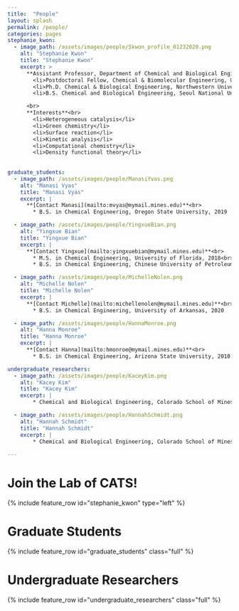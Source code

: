 ```yaml
---
title:  "People"
layout: splash
permalink: /people/
categories: pages
stephanie_kwon:
  - image_path: /assets/images/people/Skwon_profile_01232020.png
    alt: "Stephanie Kwon"
    title: "Stephanie Kwon"
    excerpt: >
      **Assistant Professor, Department of Chemical and Biological Engineering**<br>
        <li>Postdoctoral Fellow, Chemical & Biomolecular Engineering, UC Berkeley, 2015 - 2019</li>
        <li>Ph.D. Chemical & Biological Engineering, Northwestern University, 2015</li>
        <li>B.S. Chemical and Biological Engineering, Seoul National University, 2010</li>

      <br>
      **Interests**<br>
        <li>Heterogeneous catalysis</li>
        <li>Green chemistry</li>
        <li>Surface reaction</li>
        <li>Kinetic analysis</li>
        <li>Computational chemistry</li>
        <li>Density functional theory</li>
    
    
graduate_students:
  - image_path: /assets/images/people/ManasiYvas.png
    alt: "Manasi Vyas"
    title: "Manasi Vyas"
    excerpt: |
      **[Contact Manasi](mailto:mvyas@mymail.mines.edu)**<br>
        * B.S. in Chemical Engineering, Oregon State University, 2019

  - image_path: /assets/images/people/YingxueBian.png
    alt: "Yingxue Bian"
    title: "Yingxue Bian"
    excerpt: |
      **[Contact Yingxue](mailto:yingxuebian@mymail.mines.edu)**<br>
        * M.S. in Chemical Engineering, University of Florida, 2018<br>
        * B.S. in Chemical Engineering, Chinese University of Petroleum, China, 2016

  - image_path: /assets/images/people/MichelleNolen.png
    alt: "Michelle Nolen"
    title: "Michelle Nolen"
    excerpt: |
      **[Contact Michelle](mailto:michellenolen@mymail.mines.edu)**<br>
        * B.S. in Chemical Engineering, University of Arkansas, 2020

  - image_path: /assets/images/people/HannaMonroe.png
    alt: "Hanna Monroe"
    title: "Hanna Monroe"
    excerpt: |
      **[Contact Hanna](mailto:hmonroe@mymail.mines.edu)**<br>
        * B.S. in Chemical Engineering, Arizona State University, 2018

undergraduate_researchers:
  - image_path: /assets/images/people/KaceyKim.png
    alt: "Kacey Kim"
    title: "Kacey Kim"
    excerpt: |
        * Chemical and Biological Engineering, Colorado School of Mines

  - image_path: /assets/images/people/HannahSchmidt.png
    alt: "Hannah Schmidt"
    title: "Hannah Schmidt"
    excerpt: |
        * Chemical and Biological Engineering, Colorado School of Mines
                
---
```

<p></p>

Join the Lab of CATS!
====================

{% include feature_row id="stephanie_kwon" type="left" %}

Graduate Students
===============

{% include feature_row id="graduate_students" class="full" %}

Undergraduate Researchers
===============

{% include feature_row id="undergraduate_researchers" class="full" %}
